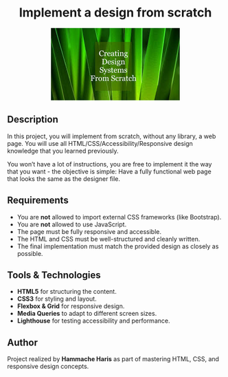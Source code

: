 <h1 align="center">Implement a design from scratch</h1>
<div align="center">
    <img src="./img/images.jpg" alt="Implement a design from scratch illustration">
</div>

## Description

In this project, you will implement from scratch, without any library, a web page. You will use all HTML/CSS/Accessibility/Responsive design knowledge that you learned previously.

You won’t have a lot of instructions, you are free to implement it the way that you want - the objective is simple: Have a fully functional web page that looks the same as the designer file.


## Requirements

- You are **not** allowed to import external CSS frameworks (like Bootstrap).
- You are **not** allowed to use JavaScript.
- The page must be fully responsive and accessible.
- The HTML and CSS must be well-structured and cleanly written.
- The final implementation must match the provided design as closely as possible.

## Tools & Technologies

- **HTML5** for structuring the content.
- **CSS3** for styling and layout.
- **Flexbox & Grid** for responsive design.
- **Media Queries** to adapt to different screen sizes.
- **Lighthouse** for testing accessibility and performance.

## Author

Project realized by **Hammache Haris** as part of mastering HTML, CSS, and responsive design concepts.